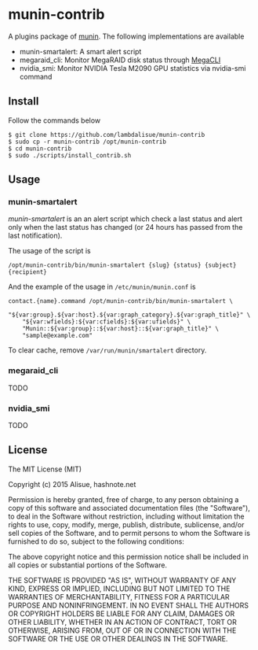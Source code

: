 # munin-contrib

A plugins package of [munin](http://munin-monitoring.org/).
The following implementations are available

- munin-smartalert: A smart alert script
- megaraid_cli: Monitor MegaRAID disk status through [MegaCLI](http://www.avagotech.com/cs/Satellite?pagename=AVG2/searchLayout&SearchKeyWord=megacli&searchType=DocumentFileExtension-zip&locale=avg_en&srchradio=null)
- nvidia_smi: Monitor NVIDIA Tesla M2090 GPU statistics via nvidia-smi command

## Install
Follow the commands below

```
$ git clone https://github.com/lambdalisue/munin-contrib
$ sudo cp -r munin-contrib /opt/munin-contrib
$ cd munin-contrib
$ sudo ./scripts/install_contrib.sh
```

## Usage

### munin-smartalert

*munin-smartalert* is an an alert script which check a last status and alert only when the last status has changed (or 24 hours has passed from the last notification).

The usage of the script is

```
/opt/munin-contrib/bin/munin-smartalert {slug} {status} {subject} {recipient}
```

And the example of the usage in `/etc/munin/munin.conf` is

```
contact.{name}.command /opt/munin-contrib/bin/munin-smartalert \
    "${var:group}.${var:host}.${var:graph_category}.${var:graph_title}" \
    "${var:wfields}:${var:cfields}:${var:ufields}" \
    "Munin::${var:group}::${var:host}::${var:graph_title}" \
    "sample@example.com"
```

To clear cache, remove `/var/run/munin/smartalert` directory.

### megaraid_cli

TODO

### nvidia_smi

TODO


## License
The MIT License (MIT)

Copyright (c) 2015 Alisue, hashnote.net

Permission is hereby granted, free of charge, to any person obtaining a copy
of this software and associated documentation files (the "Software"), to deal
in the Software without restriction, including without limitation the rights
to use, copy, modify, merge, publish, distribute, sublicense, and/or sell
copies of the Software, and to permit persons to whom the Software is
furnished to do so, subject to the following conditions:

The above copyright notice and this permission notice shall be included in
all copies or substantial portions of the Software.

THE SOFTWARE IS PROVIDED "AS IS", WITHOUT WARRANTY OF ANY KIND, EXPRESS OR
IMPLIED, INCLUDING BUT NOT LIMITED TO THE WARRANTIES OF MERCHANTABILITY,
FITNESS FOR A PARTICULAR PURPOSE AND NONINFRINGEMENT. IN NO EVENT SHALL THE
AUTHORS OR COPYRIGHT HOLDERS BE LIABLE FOR ANY CLAIM, DAMAGES OR OTHER
LIABILITY, WHETHER IN AN ACTION OF CONTRACT, TORT OR OTHERWISE, ARISING FROM,
OUT OF OR IN CONNECTION WITH THE SOFTWARE OR THE USE OR OTHER DEALINGS IN
THE SOFTWARE.
